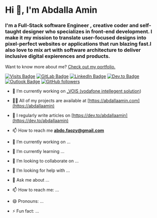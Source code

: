 # Hi 👋, I'm Abdalla Amin
### I'm a Full-Stack software Engineer , creative coder and self-taught designer who specializes in front-end development. I make it my mission to translate user-focused designs into pixel-perfect websites or applications that run blazing fast.I also love to mix art with software architecture to deliver inclusive digital expierences and products.

Want to know more about me? [Check out my portfolio.](https://abdallaamin.com)

[![Visits Badge](https://badges.pufler.dev/visits/abdallaamin/abdallaamin)](https:abdallaamin.com)
[![GitLab Badge](https://img.shields.io/badge/GitLab-Profile-orange?logo=gitlab&style=flat)](https://gitlab.com/abdallaamin)
[![LinkedIn Badge](https://img.shields.io/badge/LinkedIn-Profile-informational?style=flat&logo=linkedin&logoColor=white&color=0D76A8)](https://linkedin.com/in/abdallaamin)
[![Dev.to Badge](https://img.shields.io/badge/Dev.to-Profile-blue?logo=dev.to&style=flat)](https://dev.to/gmarokov)
[![Outlook Badge](https://img.shields.io/badge/-georgi.marokov-c14438?style=flat&logo=microsoft-outlook&logoColor=white&link=mailto:abdo.faozy@gmail.com)](mailto:abdo.faozy@gmail.com)
[![GitHub followers](https://img.shields.io/github/followers/gmarokov?label=Follow&style=social)](https://github.com/abdallaamin/?tab=follow) 
  
- 🔭 I’m currently working on [_VOIS (vodafone intellegent solution](https://www.vodafone.com/))  
  
- 👨‍💻 All of my projects are available at [https://abdallaamin.com](https://abdallaamin)  
  
- 📝 I regularly write articles on [https://dev.to/abdallaamin](https://dev.to/abdallaamin)  
  
- 📫 How to reach me **abdo.faozy@gmail.com** 








- 🔭 I’m currently working on ...
- 🌱 I’m currently learning ...
- 👯 I’m looking to collaborate on ...
- 🤔 I’m looking for help with ...
- 💬 Ask me about ...
- 📫 How to reach me: ...
- 😄 Pronouns: ...
- ⚡ Fun fact: ...

